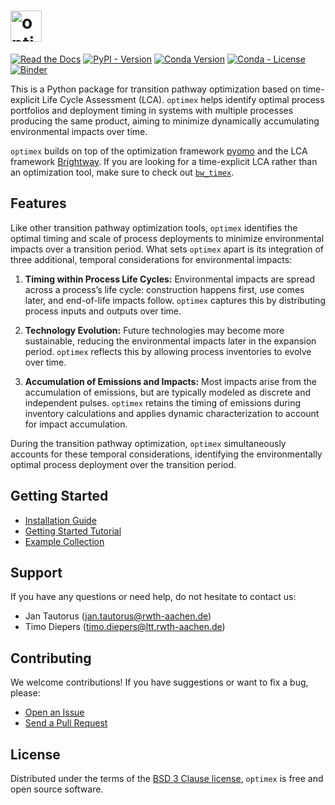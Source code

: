 <h1>
  <picture>
    <source media="(prefers-color-scheme: dark)" srcset="docs/_static/optimex_dark_nomargins.svg" height="50">
    <img alt="optimex logo" src="docs/_static/optimex_light_nomargins.svg" height="50">
  </picture>
</h1>

[![Read the Docs](https://img.shields.io/readthedocs/optimex?label=documentation)](https://optimex.readthedocs.io/)
[![PyPI - Version](https://img.shields.io/pypi/v/optimex?color=%2300549f)](https://pypi.org/project/optimex/)
[![Conda Version](https://img.shields.io/conda/v/diepers/optimex?label=conda)](https://anaconda.org/diepers/optimex)
[![Conda - License](https://img.shields.io/conda/l/diepers/optimex)](https://github.com/TimoDiepers/optimex/blob/main/LICENSE)
[![Binder](https://mybinder.org/badge_logo.svg)](https://mybinder.org/v2/gh/TimoDiepers/optimex/main?urlpath=%2Fdoc%2Ftree%2Fnotebooks%2Fbasic_optimex_example.ipynb)

This is a Python package for transition pathway optimization based on time-explicit Life Cycle Assessment (LCA). `optimex` helps identify optimal process portfolios and deployment timing in systems with multiple processes producing the same product, aiming to minimize dynamically accumulating environmental impacts over time. 

`optimex` builds on top of the optimization framework [pyomo](https://github.com/Pyomo/pyomo) and the LCA framework [Brightway](https://docs.brightway.dev/en/latest). If you are looking for a time-explicit LCA rather than an optimization tool, make sure to check out [`bw_timex`](https://docs.brightway.dev/projects/bw-timex/en/latest/).

## Features

Like other transition pathway optimization tools, `optimex` identifies the optimal timing and scale of process deployments to minimize environmental impacts over a transition period. What sets `optimex` apart is its integration of three additional, temporal considerations for environmental impacts:

1. **Timing within Process Life Cycles:** Environmental impacts are spread across a process’s life cycle: construction happens first, use comes later, and end-of-life impacts follow. `optimex` captures this by distributing process inputs and outputs over time.

2. **Technology Evolution:** Future technologies may become more sustainable, reducing the environmental impacts later in the expansion period. `optimex` reflects this by allowing process inventories to evolve over time.

3.	**Accumulation of Emissions and Impacts:** Most impacts arise from the accumulation of emissions, but are typically modeled as discrete and independent pulses. `optimex` retains the timing of emissions during inventory calculations and applies dynamic characterization to account for impact accumulation.

During the transition pathway optimization, `optimex` simultaneously accounts for these temporal considerations, identifying the environmentally optimal process deployment over the transition period.
  
## Getting Started

- [Installation Guide](https://optimex.readthedocs.io/en/latest/content/installation.html)
- [Getting Started Tutorial](https://optimex.readthedocs.io/en/latest/content/getting_started.html)
- [Example Collection](https://optimex.readthedocs.io/en/latest/content/examples/index.html)

## Support

If you have any questions or need help, do not hesitate to contact us:
- Jan Tautorus ([jan.tautorus@rwth-aachen.de](mailto:jan.tautorus@rwth-aachen.de))
- Timo Diepers ([timo.diepers@ltt.rwth-aachen.de](mailto:timo.diepers@ltt.rwth-aachen.de))

## Contributing

We welcome contributions! If you have suggestions or want to fix a bug, please:
- [Open an Issue](https://github.com/TimoDiepers/optimex/issues)
- [Send a Pull Request](https://github.com/TimoDiepers/optimex/pulls)

## License

Distributed under the terms of the [BSD 3 Clause license][License], `optimex` is free and open source software.

<!-- github-only -->

[command-line reference]: https://optimex.readthedocs.io/en/latest/usage.html
[License]: https://github.com/TimoDiepers/optimex/blob/main/LICENSE
[Contributor Guide]: https://github.com/TimoDiepers/optimex/blob/main/CONTRIBUTING.md
[Issue Tracker]: https://github.com/TimoDiepers/optimex/issues

